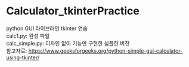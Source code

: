 # Calculator_tkinterPractice
python GUI 라이브러인 tkinter 연습 </br>
calc1.py: 완성 파일 </br>
calc_simple.py: 디자인 없이 기능만 구현한 심플한 버전 </br>
참고자료: https://www.geeksforgeeks.org/python-simple-gui-calculator-using-tkinter/
